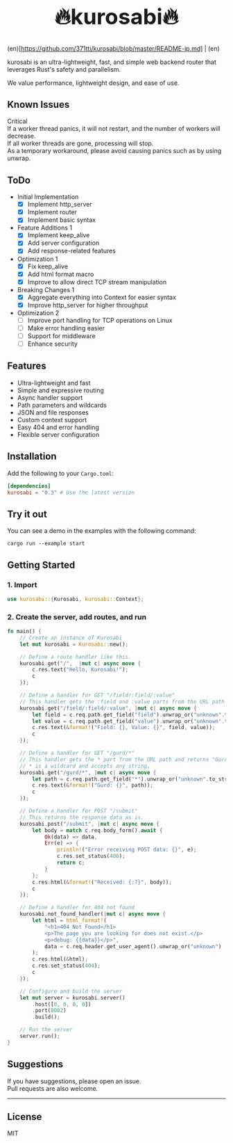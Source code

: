 <div align="center">
<h1 style="font-size: 50px">🔥kurosabi🔥</h1>
</div>

(en)[https://github.com/371tti/kurosabi/blob/master/README-jp.md] | (en)

kurosabi is an ultra-lightweight, fast, and simple web backend router that leverages Rust's safety and parallelism.

We value performance, lightweight design, and ease of use.

## Known Issues
Critical  
If a worker thread panics, it will not restart, and the number of workers will decrease.  
If all worker threads are gone, processing will stop.  
As a temporary workaround, please avoid causing panics such as by using unwrap.

## ToDo
- Initial Implementation
  - [x] Implement http_server
  - [x] Implement router
  - [x] Implement basic syntax
- Feature Additions 1
  - [x] Implement keep_alive
  - [x] Add server configuration
  - [x] Add response-related features
- Optimization 1
  - [x] Fix keep_alive
  - [x] Add html format macro
  - [x] Improve to allow direct TCP stream manipulation
- Breaking Changes 1
  - [x] Aggregate everything into Context for easier syntax
  - [x] Improve http_server for higher throughput
- Optimization 2
  - [ ] Improve port handling for TCP operations on Linux
  - [ ] Make error handling easier
  - [ ] Support for middleware
  - [ ] Enhance security

## Features
- Ultra-lightweight and fast
- Simple and expressive routing
- Async handler support
- Path parameters and wildcards
- JSON and file responses
- Custom context support
- Easy 404 and error handling
- Flexible server configuration

## Installation
Add the following to your `Cargo.toml`:

```toml
[dependencies]
kurosabi = "0.3" # Use the latest version
```

## Try it out
You can see a demo in the examples with the following command:
```
cargo run --example start
```

## Getting Started

### 1. Import
```rust
use kurosabi::{Kurosabi, kurosabi::Context};
```

### 2. Create the server, add routes, and run
```rust
fn main() {
    // Create an instance of Kurosabi
    let mut kurosabi = Kurosabi::new();

    // Define a route handler like this.
    kurosabi.get("/",  |mut c| async move {
        c.res.text("Hello, Kurosabi!");
        c
    });

    // Define a handler for GET "/field/:field/:value"
    // This handler gets the :field and :value parts from the URL path and returns "Field: {field}, Value: {value}" as a text response.
    kurosabi.get("/field/:field/:value", |mut c| async move {
        let field = c.req.path.get_field("field").unwrap_or("unknown".to_string());
        let value = c.req.path.get_field("value").unwrap_or("unknown".to_string());
        c.res.text(&format!("Field: {}, Value: {}", field, value));
        c
    });

    // Define a handler for GET "/gurd/*"
    // This handler gets the * part from the URL path and returns "Gurd: {path}" as a text response.
    // * is a wildcard and accepts any string.
    kurosabi.get("/gurd/*", |mut c| async move {
        let path = c.req.path.get_field("*").unwrap_or("unknown".to_string());
        c.res.text(&format!("Gurd: {}", path));
        c
    });

    // Define a handler for POST "/submit"
    // This returns the response data as is.
    kurosabi.post("/submit", |mut c| async move {
        let body = match c.req.body_form().await {
            Ok(data) => data,
            Err(e) => {
                println!("Error receiving POST data: {}", e);
                c.res.set_status(400);
                return c;
            }
        };
        c.res.html(&format!("Received: {:?}", body));
        c
    });

    // Define a handler for 404 not found
    kurosabi.not_found_handler(|mut c| async move {
        let html = html_format!(
            "<h1>404 Not Found</h1>
            <p>The page you are looking for does not exist.</p>
            <p>debug: {{data}}</p>",
            data = c.req.header.get_user_agent().unwrap_or("unknown")
        );
        c.res.html(&html);
        c.res.set_status(404);
        c
    });

    // Configure and build the server
    let mut server = kurosabi.server()
        .host([0, 0, 0, 0])
        .port(8082)
        .build();

    // Run the server
    server.run();
}
```

## Suggestions
If you have suggestions, please open an issue.  
Pull requests are also welcome.

---

## License
MIT
